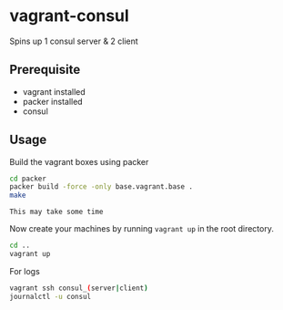 # vagrant-consul
Spins up 1 consul server &amp; 2 client

## Prerequisite

- vagrant installed
- packer installed
- consul

## Usage

Build the vagrant boxes using packer

```bash
cd packer
packer build -force -only base.vagrant.base .
make
```

`This may take some time`

Now create your machines by running `vagrant up` in the root directory.

```bash
cd ..
vagrant up
```

For logs

```bash
vagrant ssh consul_(server|client)
journalctl -u consul
```
